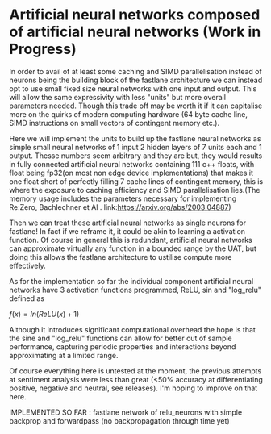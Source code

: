 # Artificial neural networks composed of artificial neural networks (Work in Progress)
In order to avail of at least some caching and SIMD parallelisation instead of neurons being the building block of the fastlane architecture we can instead opt to use small fixed size neural networks with one input and output. This will allow the same expressivity with less "units" but more overall parameters needed. Though this trade off may be worth it if it can capitalise more on the quirks of modern computing hardware (64 byte cache line, SIMD instructions on small vectors of contingent memory etc.).

Here we will implement the units to build up the fastlane neural networks as simple small neural networks of 1 input 2 hidden layers of 7 units each and 1 output. Thesse numbers seem arbitrary and they are but, they would results in fully connected artificial neural networks containing 111 c++ floats, with float being fp32(on most non edge device implementations) that makes it one float short of perfectly filling 7 cache lines of contingent memory, this is where the exposure to caching efficiency and SIMD parallelisation lies.(The memory usage includes the parameters necessary for implementing Re:Zero, Bachlechner et Al . link:https://arxiv.org/abs/2003.04887)

Then we can treat these artificial neural networks as single neurons for fastlane! In fact if we reframe it, it could be akin to learning a activation function. Of course in general this is redundant, artificial neural networks can approximate virtually any function in a bounded range by the UAT, but doing this allows the fastlane architecture to ustilise compute more effectively.

As for the implementation so far the individual component artificial neural networks have 3 activation functions programmed, ReLU, sin and "log_relu" defined as

$f(x) = ln(ReLU(x) + 1)$

Although it introduces significant computational overhead the hope is that the sine and "log_relu" functions can allow for better out of sample performance, capturing periodic properties and interactions beyond approximating at a limited range.



Of course everything here is untested at the moment, the previous attempts at sentiment analysis were less than great (<50% accuracy at differentiating positive, negative and neutral, see releases). I'm hoping to improve on that here.


IMPLEMENTED SO FAR : fastlane network of relu_neurons with simple backprop and forwardpass (no backpropagation through time yet)
